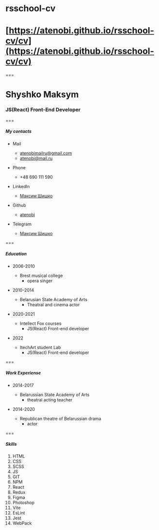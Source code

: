 # rsschool-cv
# [https://atenobi.github.io/rsschool-cv/cv](https://atenobi.github.io/rsschool-cv/cv)

===

# Shyshko Maksym
### JS(React) Front-End Developer
===
##### My contacts
* Mail 
    + [atenobimailru@gmail.com](atenobimailru@gmail.com)
    + [atenobi@mail.ru](atenobi@mail.ru)

* Phone
    + \+48 690 111 590  

* LinkedIn
    + [Максим Шишко](https://www.linkedin.com/in/max-shyshko-js-react-j-dev/)

* Github
    + [atenobi](https://github.com/atenobi/)

* Telegram
    + [Максим Шишко](https://facebook.com/atenobi/)

===

##### Education

* 2006-2010
    + Brest musical college
        - opera singer

* 2010-2014
    + Belarusian State Academy of Arts
        - Theatral and cinema actor 

* 2020-2021
    + Intellect Fox courses
        - JS(React) Front-end developer 

* 2022
    + ItechArt student Lab
        - JS(React) Front-end developer

===

##### Work Experiense

* 2014-2017
    + Belarussian State Academy of Arts
        - theatral acting teacher

* 2014-2020
    + Republican theatre of Belarussian drama
        - actor

===

##### Skills
1. HTML
2. CSS
3. SCSS
4. JS
5. GIT
6. NPM
7. React
8. Redux
9. Figma
10. Photoshop
11. Vite
12. EsLint
13. Jest
14. WebPack

